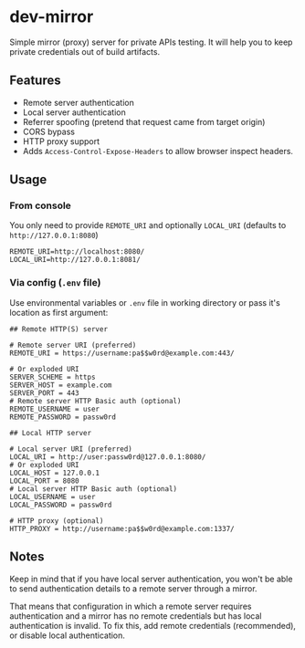 # dev-mirror

Simple mirror (proxy) server for private APIs testing.
It will help you to keep private credentials out of build artifacts.

## Features

* Remote server authentication
* Local server authentication
* Referrer spoofing (pretend that request came from target origin)
* CORS bypass
* HTTP proxy support
* Adds `Access-Control-Expose-Headers` to allow browser inspect headers.

## Usage

### From console

You only need to provide `REMOTE_URI` and optionally `LOCAL_URI` (defaults to
`http://127.0.0.1:8080`)

```shell
REMOTE_URI=http://localhost:8080/
LOCAL_URI=http://127.0.0.1:8081/
```

### Via config (`.env` file)
Use environmental variables or `.env` file in working directory or pass it's
location as first argument:

```dotenv
## Remote HTTP(S) server

# Remote server URI (preferred)
REMOTE_URI = https://username:pa$$w0rd@example.com:443/

# Or exploded URI
SERVER_SCHEME = https
SERVER_HOST = example.com
SERVER_PORT = 443
# Remote server HTTP Basic auth (optional)
REMOTE_USERNAME = user
REMOTE_PASSWORD = passw0rd

## Local HTTP server

# Local server URI (preferred)
LOCAL_URI = http://user:passw0rd@127.0.0.1:8080/
# Or exploded URI
LOCAL_HOST = 127.0.0.1
LOCAL_PORT = 8080
# Local server HTTP Basic auth (optional)
LOCAL_USERNAME = user
LOCAL_PASSWORD = passw0rd

# HTTP proxy (optional)
HTTP_PROXY = http://username:pa$$w0rd@example.com:1337/
```

## Notes

Keep in mind that if you have local server authentication, you won't be able
to send authentication details to a remote server through a mirror.

That means that configuration in which a remote server requires authentication
and a mirror has no remote credentials but has local authentication is invalid.
To fix this, add remote credentials (recommended), or disable local
authentication.
